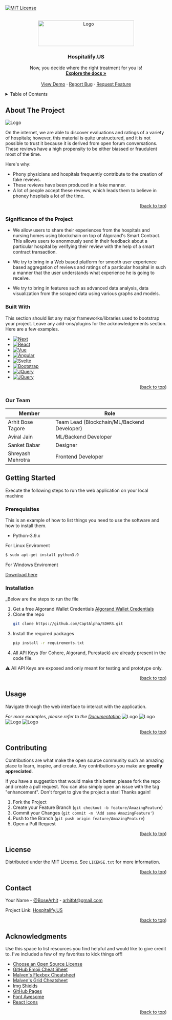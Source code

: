 <!-- Improved compatibility of back to top link: See: https://github.com/othneildrew/Best-README-Template/pull/73 -->
<a name="readme-top"></a>
<!--
*** Thanks for checking out the Best-README-Template. If you have a suggestion
*** that would make this better, please fork the repo and create a pull request
*** or simply open an issue with the tag "enhancement".
*** Don't forget to give the project a star!
*** Thanks again! Now go create something AMAZING! :D
-->



<!-- PROJECT SHIELDS -->
<!--
*** I'm using markdown "reference style" links for readability.
*** Reference links are enclosed in brackets [ ] instead of parentheses ( ).
*** See the bottom of this document for the declaration of the reference variables
*** for contributors-url, forks-url, etc. This is an optional, concise syntax you may use.
*** https://www.markdownguide.org/basic-syntax/#reference-style-links
-->
<!-- [![Contributors][contributors-shield]][contributors-url] -->
[![MIT License][license-shield]][license-url]



<!-- PROJECT LOGO -->
<br />
<div align="center">
  <a href="https://github.com/CaptAlpha/SDHRS">
    <img src="static/images/logo1.png" alt="Logo" width="300" height="80">
  </a>

  <h3 align="center">Hospitalify.US</h3>

  <p align="center">
    Now, you decide where the right treatment for you is!
    <br />
    <a href="https://github.com/CaptAlpha/SDHRS"><strong>Explore the docs »</strong></a>
    <br />
    <br />
    <a href="https://github.com/CaptAlpha/SDHRS">View Demo</a>
    ·
    <a href="https://github.com/CaptAlpha/SDHRS/issues">Report Bug</a>
    ·
    <a href="https://github.com/CaptAlpha/SDHRS/issues">Request Feature</a>
  </p>
</div>



<!-- TABLE OF CONTENTS -->
<details>
  <summary>Table of Contents</summary>
  <ol>
    <li>
      <a href="#about-the-project">About The Project</a>
      <ul>
        <li><a href="#built-with">Built With</a></li>
      </ul>
    </li>
    <li>
      <a href="#getting-started">Getting Started</a>
      <ul>
        <li><a href="#prerequisites">Prerequisites</a></li>
        <li><a href="#installation">Installation</a></li>
      </ul>
    </li>
    <li><a href="#usage">Usage</a></li>
    <li><a href="#roadmap">Roadmap</a></li>
    <li><a href="#contributing">Contributing</a></li>
    <li><a href="#license">License</a></li>
    <li><a href="#contact">Contact</a></li>
    <li><a href="#acknowledgments">Acknowledgments</a></li>
  </ol>
</details>



<!-- ABOUT THE PROJECT -->
## About The Project

  <img src="static/images/landing.png" alt="Logo" >


On the internet, we are able to discover evaluations and ratings of a variety of hospitals; however, this material is quite unstructured, and it is not possible to trust it because it is derived from open forum conversations. These reviews have a high propensity to be either biassed or fraudulent most of the time.

Here's why:
* Phony physicians and hospitals frequently contribute to the creation of fake reviews.
* These reviews have been produced in a fake manner.
* A lot of people accept these reviews, which leads them to believe in phoney hospitals a lot of the time.


<p align="right">(<a href="#readme-top">back to top</a>)</p>


###  Significance of the Project

* We allow users to share their experiences from the hospitals and nursing homes using blockchain on top of Algorand's Smart Contract. This allows users to anonmously send in their feedback about a particular hospital by verifying their review with the help of a smart contract transaction.

* We try to bring in a Web based platform for smooth user experience based aggregation of reviews and ratings of a particular hospital in such a manner that the user understands what experience he is going to receive.

* We try to bring in features such as advanced data analysis, data visualization from the scraped data using various graphs and models.


### Built With

This section should list any major frameworks/libraries used to bootstrap your project. Leave any add-ons/plugins for the acknowledgements section. Here are a few examples.

* [![Next][Next.js]][Next-url]
* [![React][React.js]][React-url]
* [![Vue][Vue.js]][Vue-url]
* [![Angular][Angular.io]][Angular-url]
* [![Svelte][Svelte.dev]][Svelte-url]
* [![Bootstrap][Bootstrap.com]][Bootstrap-url]
* [![JQuery][JQuery.com]][JQuery-url]
* [![JQuery][Algorand.com]][JQuery-url]

<p align="right">(<a href="#readme-top">back to top</a>)</p>

###  Our Team
Member | Role
------------- | -------------
Arhit Bose Tagore  | Team Lead (Blockchain/ML/Backend Developer)
Aviral Jain  |  ML/Backend Developer
Sanket Babar  |  Designer
Shreyash Mehrotra  |  Frontend Developer

<!-- GETTING STARTED -->
## Getting Started

Execute the following steps to run the web application on your local machine

### Prerequisites

This is an example of how to list things you need to use the software and how to install them.
* Python-3.9.x

For Linux Enviroment
  ```sh
 $ sudo apt-get install python3.9
  ```
  For Windows Enviroment

 [Download here](https://www.python.org/downloads/release/python-3910/)


### Installation

_Below are the steps to run the file

1. Get a free Algorand Wallet Credentials [Algorand Wallet Credentials](https://wallet.myalgo.com/add-account)
2. Clone the repo
   ```sh
   git clone https://github.com/CaptAlpha/SDHRS.git
   ```
3. Install the required packages
   ```sh
   pip install -r requirements.txt
   ```
4. All API Keys (for Cohere, Algorand, Purestack) are already present in the code file.

⚠️ All API Keys are exposed and only meant for testing and prototype only.

<p align="right">(<a href="#readme-top">back to top</a>)</p>



<!-- USAGE EXAMPLES -->
## Usage

Navigate through the web interface to interact with the application.

_For more examples, please refer to the [Documentation](https://example.com)_
<img src="static/images/landing.png" alt="Logo" >
<img src="static/images/reviews.png" alt="Logo" >
<img src="static/images/trans.png" alt="Logo" >
<img src="static/images/verification.png" alt="Logo" >
<p align="right">(<a href="#readme-top">back to top</a>)</p>





<!-- CONTRIBUTING -->
## Contributing

Contributions are what make the open source community such an amazing place to learn, inspire, and create. Any contributions you make are **greatly appreciated**.

If you have a suggestion that would make this better, please fork the repo and create a pull request. You can also simply open an issue with the tag "enhancement".
Don't forget to give the project a star! Thanks again!

1. Fork the Project
2. Create your Feature Branch (`git checkout -b feature/AmazingFeature`)
3. Commit your Changes (`git commit -m 'Add some AmazingFeature'`)
4. Push to the Branch (`git push origin feature/AmazingFeature`)
5. Open a Pull Request

<p align="right">(<a href="#readme-top">back to top</a>)</p>



<!-- LICENSE -->
## License

Distributed under the MIT License. See `LICENSE.txt` for more information.

<p align="right">(<a href="#readme-top">back to top</a>)</p>



<!-- CONTACT -->
## Contact

Your Name - [@BoseArhit](https://twitter.com/arhit) - arhitbt@gmail.com

Project Link: [Hospitalify.US](https://github.com/CaptAlpha/SDHRS)

<p align="right">(<a href="#readme-top">back to top</a>)</p>



<!-- ACKNOWLEDGMENTS -->
## Acknowledgments

Use this space to list resources you find helpful and would like to give credit to. I've included a few of my favorites to kick things off!

* [Choose an Open Source License](https://choosealicense.com)
* [GitHub Emoji Cheat Sheet](https://www.webpagefx.com/tools/emoji-cheat-sheet)
* [Malven's Flexbox Cheatsheet](https://flexbox.malven.co/)
* [Malven's Grid Cheatsheet](https://grid.malven.co/)
* [Img Shields](https://shields.io)
* [GitHub Pages](https://pages.github.com)
* [Font Awesome](https://fontawesome.com)
* [React Icons](https://react-icons.github.io/react-icons/search)

<p align="right">(<a href="#readme-top">back to top</a>)</p>



<!-- MARKDOWN LINKS & IMAGES -->
<!-- https://www.markdownguide.org/basic-syntax/#reference-style-links -->
[contributors-shield]: https://img.shields.io/github/contributors/othneildrew/Best-README-Template.svg?style=for-the-badge
[contributors-url]: https://github.com/othneildrew/Best-README-Template/graphs/contributors
[forks-shield]: https://img.shields.io/github/forks/othneildrew/Best-README-Template.svg?style=for-the-badge
[forks-url]: https://github.com/othneildrew/Best-README-Template/network/members
[stars-shield]: https://img.shields.io/github/stars/othneildrew/Best-README-Template.svg?style=for-the-badge
[stars-url]: https://github.com/othneildrew/Best-README-Template/stargazers
[issues-shield]: https://img.shields.io/github/issues/othneildrew/Best-README-Template.svg?style=for-the-badge
[issues-url]: https://github.com/othneildrew/Best-README-Template/issues
[license-shield]: https://img.shields.io/github/license/othneildrew/Best-README-Template.svg?style=for-the-badge
[license-url]: https://github.com/othneildrew/Best-README-Template/blob/master/LICENSE.txt
[linkedin-shield]: https://img.shields.io/badge/-LinkedIn-black.svg?style=for-the-badge&logo=linkedin&colorB=555
[linkedin-url]: https://linkedin.com/in/othneildrew
[product-screenshot]: images/screenshot.png
[Next.js]: https://img.shields.io/badge/Flask-000000?style=for-the-badge&logo=flask&logoColor=white
[Next-url]: https://flask.palletsprojects.com/
[React.js]: https://img.shields.io/badge/HTML5-E34F26?style=for-the-badge&logo=html5&logoColor=white
[React-url]: https://developer.mozilla.org/en-US/docs/Web/HTML
[Vue.js]: 	https://img.shields.io/badge/CSS3-1572B6?style=for-the-badge&logo=css3&logoColor=white
[Vue-url]: https://developer.mozilla.org/en-US/docs/Web/CSS
[Angular.io]: https://img.shields.io/badge/JavaScript-323330?style=for-the-badge&logo=javascript&logoColor=F7DF1E
[Angular-url]: https://angular.io/
[Svelte.dev]: 	https://img.shields.io/badge/Python-FFD43B?style=for-the-badge&logo=python&logoColor=blue
[Svelte-url]: https://svelte.dev/
[Laravel.com]: https://img.shields.io/badge/Laravel-FF2D20?style=for-the-badge&logo=laravel&logoColor=white
[Laravel-url]: https://laravel.com
[Bootstrap.com]: https://img.shields.io/badge/Bootstrap-563D7C?style=for-the-badge&logo=bootstrap&logoColor=white
[Bootstrap-url]: https://getbootstrap.com
[JQuery.com]: https://img.shields.io/badge/jQuery-0769AD?style=for-the-badge&logo=jquery&logoColor=white
[Algorand.com]: https://img.shields.io/badge/Algorand-v2-brightgreen
[JQuery-url]: https://jquery.com 